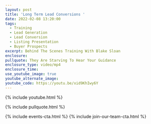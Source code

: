 ```yaml
---
layout: post
title: 'Long Term Lead Conversions '
date: 2022-02-08 13:20:00
tags:
  - Training
  - Lead Generation
  - Lead Conversion
  - Listing Presentation
  - Buyer Prospects
excerpt: Behind The Scenes Training With Blake Sloan
enclosure:
pullquote: They Are Starving To Hear Your Guidance
enclosure_type: video/mp4
enclosure_time:
use_youtube_image: true
youtube_alternate_image:
youtube_code: https://youtu.be/xid9KhIwy6Y
---
```

{% include youtube.html %}

{% include pullquote.html %}

{% include events-cta.html %} {% include join-our-team-cta.html %}
